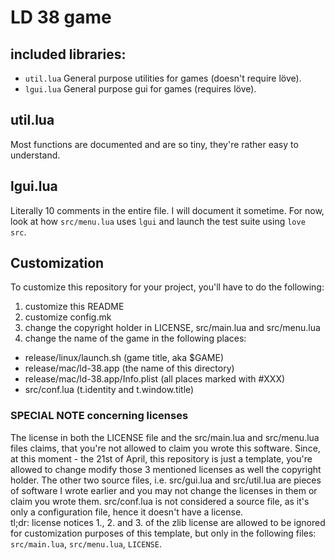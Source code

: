 # LD 38 game

## included libraries:
- `util.lua` General purpose utilities for games (doesn't require löve).
- `lgui.lua` General purpose gui for games (requires löve).

## util.lua
Most functions are documented and are so tiny, they're rather easy to understand.

## lgui.lua
Literally 10 comments in the entire file. I will document it sometime. For now,
look at how `src/menu.lua` uses `lgui` and launch the test suite using `love src`.

## Customization
To customize this repository for your project, you'll have to do the following:
1. customize this README
2. customize config.mk
3. change the copyright holder in LICENSE, src/main.lua and src/menu.lua
4. change the name of the game in the following places:
 - release/linux/launch.sh (game title, aka $GAME)
 - release/mac/ld-38.app (the name of this directory)
 - release/mac/ld-38.app/Info.plist (all places marked with #XXX)
 - src/conf.lua (t.identity and t.window.title)

### **SPECIAL NOTE** concerning licenses
The license in both the LICENSE file and the src/main.lua and src/menu.lua files
claims, that you're not allowed to claim you wrote this software. Since, at this
moment - the 21st of April, this repository is just a template, you're allowed to
change modify those 3 mentioned licenses as well the copyright holder. The other
two source files, i.e. src/gui.lua and src/util.lua are pieces of software I wrote
earlier and you may not change the licenses in them or claim you wrote them.
src/conf.lua is not considered a source file, as it's only a configuration file,
hence it doesn't have a license.  
tl;dr: license notices 1., 2. and 3. of the zlib license are allowed to be ignored
for customization purposes of this template, but only in the following files:
`src/main.lua`, `src/menu.lua`, `LICENSE`.
